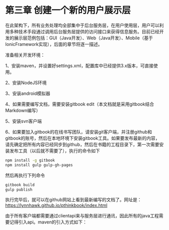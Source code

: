 # 第三章 创建一个新的用户展示层

在此架构下，所有业务处理均全部集中于后台服务层，在用户使用层，用户可以利用多种技术手段通过调用后台服务层提供的访问接口来获得信息服务。目前已经开发的展示层范例包括：GUI（Java开发）、Web（Java开发）、Mobile（基于IonicFramework实现），后面的章节将逐一描述。

准备相关开发环境：

1、安装maven，并设置好settings.xml，配置库中已经提供3.x版本，可直接使用。

2、安装NodeJS环境

3、安装android模拟器

4、如果需要编写文档，需要安装gitbook edit（本文档就是采用gitbook结合Markdown编写）

5、安装svn客户端

6、如果要加入gitbook的在线书写团队，请安装git客户端，并注册github和gitbook的账号，然后在本地环境下安装gitbook工具。如果要发布最新的内容，请先确定把所有内容已经同步到github，然后在书籍的工程目录下，第一次需要安装发布工具（以后就不需要了），执行的命令如下

```bash
npm install -g gitbook  
npm install gulp gulp-gh-pages

```

然后再执行下列命令

```bash
gitbook build
gulp publish

```

执行完毕后，就可以在github网站上看到最新编写的文档了。网址是：[https:\/\/lynnhawk.github.io\/pthinkbook\/index.html](https://lynnhawk.github.io/pthinkbook/index.html)



由于所有客户端都需要通过clientapi来与服务层进行通讯，因此所有的java工程需要记得引入api。maven的引入方式如下：



